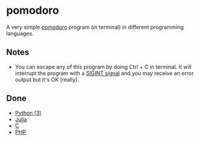 # pomodoro

A very simple [pomodoro](https://en.wikipedia.org/wiki/Pomodoro_Technique) program (in terminal) in different programming languages.

## Notes

- You can escape any of this program by doing Ctrl + C in terminal. It will interrupt the program with a [SIGINT signal]((http://man7.org/linux/man-pages/man7/signal.7.html)) and you may receive an error output but it's OK (really).

## Done

- [Python (3)](https://github.com/louischristner/pomodoro/tree/master/python)
- [Julia](https://github.com/louischristner/pomodoro/tree/master/julia)
- [C](https://github.com/louischristner/pomodoro/tree/master/c)
- [PHP](https://github.com/louischristner/pomodoro/tree/master/php)
